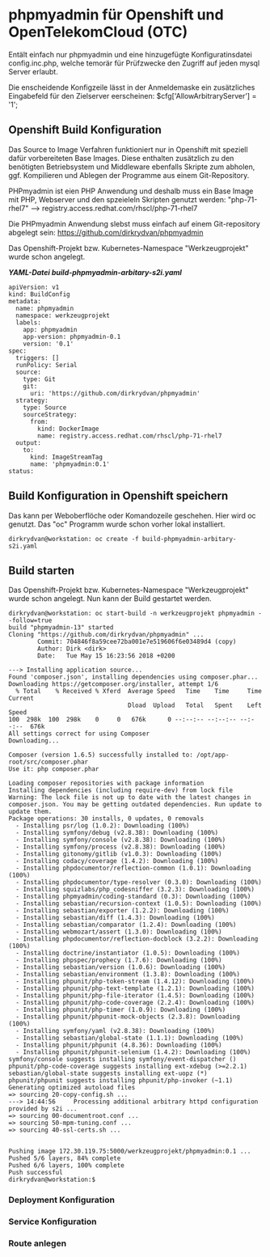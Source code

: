 # phpmyadmin für Openshift und OpenTelekomCloud (OTC)

Entält einfach nur phpmyadmin und eine hinzugefügte Konfiguratinsdatei config.inc.php,
welche temorär für Prüfzwecke den Zugriff auf jeden mysql Server erlaubt.

Die enscheidende Konfigzeile lässt in der Anmeldemaske ein zusätzliches Eingabefeld für den Zielserver eerscheinen:
$cfg['AllowArbitraryServer'] = '1';

## Openshift Build Konfiguration
Das Source to Image Verfahren funktioniert nur in Openshift mit speziell dafür vorbereiteten Base Images.
Diese enthalten zusätzlich zu den benötigten Betriebsystem und Middleware ebenfalls Skripte zum abholen, ggf. Kompilieren und Ablegen der Programme aus einem Git-Repository.

PHPmyadmin ist eien PHP Anwendung und deshalb muss ein Base Image mit PHP, Webserver und den spzeieleln Skripten genutzt werden:
"php-71-rhel7" --> registry.access.redhat.com/rhscl/php-71-rhel7

Die PHPmyadmin Anwendung slebst muss einfach auf einem Git-repository abgelegt sein:
https://github.com/dirkrydvan/phpmyadmin

Das Openshift-Projekt bzw. Kubernetes-Namespace "Werkzeugprojekt" wurde schon angelegt.


___YAML-Datei build-phpmyadmin-arbitary-s2i.yaml___
```
apiVersion: v1
kind: BuildConfig
metadata:
  name: phpmyadmin
  namespace: werkzeugprojekt
  labels:
    app: phpmyadmin
    app-version: phpmyadmin-0.1
    version: '0.1'
spec:
  triggers: []
  runPolicy: Serial
  source:
    type: Git
    git:
      uri: 'https://github.com/dirkrydvan/phpmyadmin'
  strategy:
    type: Source
    sourceStrategy:
      from:
        kind: DockerImage
        name: registry.access.redhat.com/rhscl/php-71-rhel7
  output:
    to:
      kind: ImageStreamTag
      name: 'phpmyadmin:0.1'
status:
```

## Build Konfiguration in Openshift speichern

Das kann per Weboberflöche oder Komandozeile geschehen. 
Hier wird oc genutzt. Das "oc" Programm wurde schon vorher lokal installiert.

```
dirkrydvan@workstation: oc create -f build-phpmyadmin-arbitary-s2i.yaml
```

## Build starten

Das Openshift-Projekt bzw. Kubernetes-Namespace "Werkzeugprojekt" wurde schon angelegt.
Nun kann der Build gestartet werden. 

```
dirkrydvan@workstation: oc start-build -n werkzeugprojekt phpmyadmin --follow=true
build "phpmyadmin-13" started
Cloning "https://github.com/dirkrydvan/phpmyadmin" ...
        Commit: 704846f8a59cee72ba001e7e519606f6e03489d4 (copy)
        Author: Dirk <dirk>
        Date:   Tue May 15 16:23:56 2018 +0200

---> Installing application source...
Found 'composer.json', installing dependencies using composer.phar...
Downloading https://getcomposer.org/installer, attempt 1/6
  % Total    % Received % Xferd  Average Speed   Time    Time     Time  Current
                                 Dload  Upload   Total   Spent    Left  Speed
100  298k  100  298k    0     0   676k      0 --:--:-- --:--:-- --:--:--  676k
All settings correct for using Composer
Downloading...

Composer (version 1.6.5) successfully installed to: /opt/app-root/src/composer.phar
Use it: php composer.phar

Loading composer repositories with package information
Installing dependencies (including require-dev) from lock file
Warning: The lock file is not up to date with the latest changes in composer.json. You may be getting outdated dependencies. Run update to update them.
Package operations: 30 installs, 0 updates, 0 removals
  - Installing psr/log (1.0.2): Downloading (100%)
  - Installing symfony/debug (v2.8.38): Downloading (100%)
  - Installing symfony/console (v2.8.38): Downloading (100%)
  - Installing symfony/process (v2.8.38): Downloading (100%)
  - Installing gitonomy/gitlib (v1.0.3): Downloading (100%)
  - Installing codacy/coverage (1.4.2): Downloading (100%)
  - Installing phpdocumentor/reflection-common (1.0.1): Downloading (100%)
  - Installing phpdocumentor/type-resolver (0.3.0): Downloading (100%)
  - Installing squizlabs/php_codesniffer (3.2.3): Downloading (100%)
  - Installing phpmyadmin/coding-standard (0.3): Downloading (100%)
  - Installing sebastian/recursion-context (1.0.5): Downloading (100%)
  - Installing sebastian/exporter (1.2.2): Downloading (100%)
  - Installing sebastian/diff (1.4.3): Downloading (100%)
  - Installing sebastian/comparator (1.2.4): Downloading (100%)
  - Installing webmozart/assert (1.3.0): Downloading (100%)
  - Installing phpdocumentor/reflection-docblock (3.2.2): Downloading (100%)
  - Installing doctrine/instantiator (1.0.5): Downloading (100%)
  - Installing phpspec/prophecy (1.7.6): Downloading (100%)
  - Installing sebastian/version (1.0.6): Downloading (100%)
  - Installing sebastian/environment (1.3.8): Downloading (100%)
  - Installing phpunit/php-token-stream (1.4.12): Downloading (100%)
  - Installing phpunit/php-text-template (1.2.1): Downloading (100%)
  - Installing phpunit/php-file-iterator (1.4.5): Downloading (100%)
  - Installing phpunit/php-code-coverage (2.2.4): Downloading (100%)
  - Installing phpunit/php-timer (1.0.9): Downloading (100%)
  - Installing phpunit/phpunit-mock-objects (2.3.8): Downloading (100%)
  - Installing symfony/yaml (v2.8.38): Downloading (100%)
  - Installing sebastian/global-state (1.1.1): Downloading (100%)
  - Installing phpunit/phpunit (4.8.36): Downloading (100%)
  - Installing phpunit/phpunit-selenium (1.4.2): Downloading (100%)
symfony/console suggests installing symfony/event-dispatcher ()
phpunit/php-code-coverage suggests installing ext-xdebug (>=2.2.1)
sebastian/global-state suggests installing ext-uopz (*)
phpunit/phpunit suggests installing phpunit/php-invoker (~1.1)
Generating optimized autoload files
=> sourcing 20-copy-config.sh ...
---> 14:44:56     Processing additional arbitrary httpd configuration provided by s2i ...
=> sourcing 00-documentroot.conf ...
=> sourcing 50-mpm-tuning.conf ...
=> sourcing 40-ssl-certs.sh ...


Pushing image 172.30.119.75:5000/werkzeugprojekt/phpmyadmin:0.1 ...
Pushed 5/6 layers, 84% complete
Pushed 6/6 layers, 100% complete
Push successful
dirkrydvan@workstation:$ 
```

### Deployment Konfiguration

### Service Konfiguration

### Route anlegen
